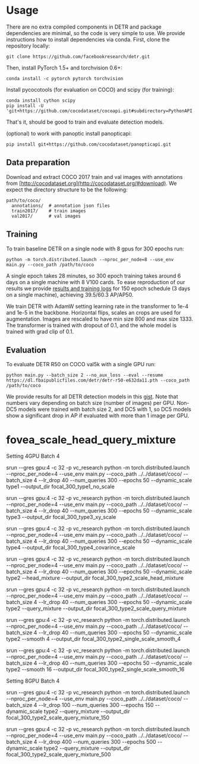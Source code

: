 # Usage
There are no extra compiled components in DETR and package dependencies are minimal,
so the code is very simple to use. We provide instructions how to install dependencies via conda.
First, clone the repository locally:
```
git clone https://github.com/facebookresearch/detr.git
```
Then, install PyTorch 1.5+ and torchvision 0.6+:
```
conda install -c pytorch pytorch torchvision
```
Install pycocotools (for evaluation on COCO) and scipy (for training):
```
conda install cython scipy
pip install -U 'git+https://github.com/cocodataset/cocoapi.git#subdirectory=PythonAPI'
```
That's it, should be good to train and evaluate detection models.

(optional) to work with panoptic install panopticapi:
```
pip install git+https://github.com/cocodataset/panopticapi.git
```

## Data preparation

Download and extract COCO 2017 train and val images with annotations from
[http://cocodataset.org](http://cocodataset.org/#download).
We expect the directory structure to be the following:
```
path/to/coco/
  annotations/  # annotation json files
  train2017/    # train images
  val2017/      # val images
```

## Training
To train baseline DETR on a single node with 8 gpus for 300 epochs run:
```
python -m torch.distributed.launch --nproc_per_node=8 --use_env main.py --coco_path /path/to/coco 
```
A single epoch takes 28 minutes, so 300 epoch training
takes around 6 days on a single machine with 8 V100 cards.
To ease reproduction of our results we provide
[results and training logs](https://gist.github.com/szagoruyko/b4c3b2c3627294fc369b899987385a3f)
for 150 epoch schedule (3 days on a single machine), achieving 39.5/60.3 AP/AP50.

We train DETR with AdamW setting learning rate in the transformer to 1e-4 and 1e-5 in the backbone.
Horizontal flips, scales an crops are used for augmentation.
Images are rescaled to have min size 800 and max size 1333.
The transformer is trained with dropout of 0.1, and the whole model is trained with grad clip of 0.1.


## Evaluation
To evaluate DETR R50 on COCO val5k with a single GPU run:
```
python main.py --batch_size 2 --no_aux_loss --eval --resume https://dl.fbaipublicfiles.com/detr/detr-r50-e632da11.pth --coco_path /path/to/coco
```
We provide results for all DETR detection models in this
[gist](https://gist.github.com/szagoruyko/9c9ebb8455610958f7deaa27845d7918).
Note that numbers vary depending on batch size (number of images) per GPU.
Non-DC5 models were trained with batch size 2, and DC5 with 1,
so DC5 models show a significant drop in AP if evaluated with more
than 1 image per GPU.




# fovea_scale_head_query_mixture
Setting
4GPU Batch 4



srun --gres gpu:4 -c 32 -p vc_research python -m torch.distributed.launch --nproc_per_node=4 --use_env main.py --coco_path ../../dataset/coco/ 
--batch_size 4 --lr_drop 40 --num_queries 300 --epochs 50 --dynamic_scale type1 --output_dir focal_300_type1_no_scale

srun --gres gpu:4 -c 32 -p vc_research python -m torch.distributed.launch --nproc_per_node=4 --use_env main.py --coco_path ../../dataset/coco/ 
--batch_size 4 --lr_drop 40 --num_queries 300 --epochs 50 --dynamic_scale type3 --output_dir focal_300_type3_xy_scale

srun --gres gpu:4 -c 32 -p vc_research python -m torch.distributed.launch --nproc_per_node=4 --use_env main.py --coco_path ../../dataset/coco/ 
--batch_size 4 --lr_drop 40 --num_queries 300 --epochs 50 --dynamic_scale type4 --output_dir focal_300_type4_covarince_scale

srun --gres gpu:4 -c 32 -p vc_research python -m torch.distributed.launch --nproc_per_node=4 --use_env main.py --coco_path ../../dataset/coco/ 
--batch_size 4 --lr_drop 40 --num_queries 300 --epochs 50 --dynamic_scale type2 --head_mixture --output_dir focal_300_type2_scale_head_mixture

srun --gres gpu:4 -c 32 -p vc_research python -m torch.distributed.launch --nproc_per_node=4 --use_env main.py --coco_path ../../dataset/coco/ 
--batch_size 4 --lr_drop 40 --num_queries 300 --epochs 50 --dynamic_scale type2 --query_mixture --output_dir focal_300_type2_scale_query_mixture

srun --gres gpu:4 -c 32 -p vc_research python -m torch.distributed.launch --nproc_per_node=4 --use_env main.py --coco_path ../../dataset/coco/ 
--batch_size 4 --lr_drop 40 --num_queries 300 --epochs 50 --dynamic_scale type2 --smooth 4 --output_dir focal_300_type2_single_scale_smooth_4

srun --gres gpu:4 -c 32 -p vc_research python -m torch.distributed.launch --nproc_per_node=4 --use_env main.py --coco_path ../../dataset/coco/ 
--batch_size 4 --lr_drop 40 --num_queries 300 --epochs 50 --dynamic_scale type2 --smooth 16 --output_dir focal_300_type2_single_scale_smooth_16

Setting
8GPU Batch 4


srun --gres gpu:4 -c 32 -p vc_research python -m torch.distributed.launch --nproc_per_node=4 --use_env main.py --coco_path ../../dataset/coco/ 
--batch_size 4 --lr_drop 100 --num_queries 300 --epochs 150 --dynamic_scale type2 --query_mixture --output_dir focal_300_type2_scale_query_mixture_150

srun --gres gpu:4 -c 32 -p vc_research python -m torch.distributed.launch --nproc_per_node=4 --use_env main.py --coco_path ../../dataset/coco/ 
--batch_size 4 --lr_drop 400 --num_queries 300 --epochs 500 --dynamic_scale type2 --query_mixture --output_dir focal_300_type2_scale_query_mixture_500
